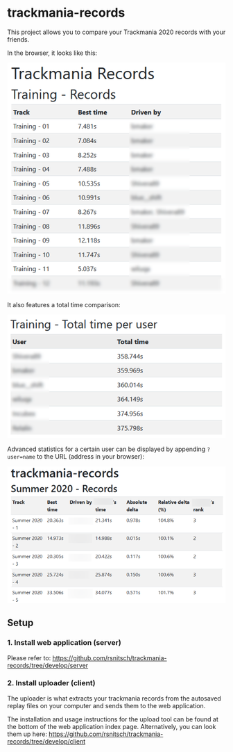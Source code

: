 # trackmania-records

This project allows you to compare your Trackmania 2020 records with your friends.

In the browser, it looks like this:

![Screenshot 1](docs/screenshot1.png "Screenshot 1")

It also features a total time comparison:

![Screenshot 2](docs/screenshot2.png "Screenshot 2")

Advanced statistics for a certain user can be displayed by appending `?user=name` to the URL (address in your browser):

![Screenshot 3 showing advanced user statistics feature](docs/advanced_user_stats.png "Advanced user statistics")

## Setup

### 1. Install web application (server)

Please refer to: https://github.com/rsnitsch/trackmania-records/tree/develop/server

### 2. Install uploader (client)

The uploader is what extracts your trackmania records from the autosaved replay files on
your computer and sends them to the web application.

The installation and usage instructions for the upload tool can be found at the bottom of
the web application index page. Alternatively, you can look them up here:
https://github.com/rsnitsch/trackmania-records/tree/develop/client
